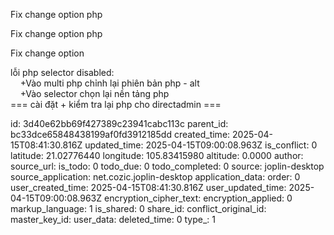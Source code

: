 Fix change option php

Fix change option php

Fix change option

lỗi php selector disabled:  
    +Vào multi php chỉnh lại phiên bản php - alt  
    +Vào selector chọn lại nền tảng php  
\=== cài đặt + kiểm tra lại php cho directadmin ===

id: 3d40e62bb69f427389c23941cabc113c
parent_id: bc33dce65848438199af0fd3912185dd
created_time: 2025-04-15T08:41:30.816Z
updated_time: 2025-04-15T09:00:08.963Z
is_conflict: 0
latitude: 21.02776440
longitude: 105.83415980
altitude: 0.0000
author: 
source_url: 
is_todo: 0
todo_due: 0
todo_completed: 0
source: joplin-desktop
source_application: net.cozic.joplin-desktop
application_data: 
order: 0
user_created_time: 2025-04-15T08:41:30.816Z
user_updated_time: 2025-04-15T09:00:08.963Z
encryption_cipher_text: 
encryption_applied: 0
markup_language: 1
is_shared: 0
share_id: 
conflict_original_id: 
master_key_id: 
user_data: 
deleted_time: 0
type_: 1